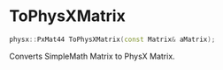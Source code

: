 # ToPhysXMatrix

```c++
physx::PxMat44 ToPhysXMatrix(const Matrix& aMatrix);
```

Converts SimpleMath Matrix to PhysX Matrix.